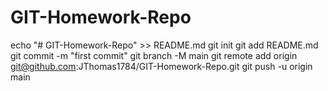 # GIT-Homework-Repo
echo "# GIT-Homework-Repo" >> README.md
git init
git add README.md
git commit -m "first commit"
git branch -M main
git remote add origin git@github.com:JThomas1784/GIT-Homework-Repo.git
git push -u origin main

